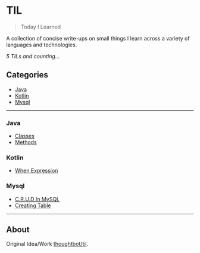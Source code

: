# TIL

> Today I Learned

A collection of concise write-ups on small things I learn across a variety of 
languages and technologies.

_5 TILs and counting..._

## Categories
* [Java](#Java)
* [Kotlin](#Kotlin)
* [Mysql](#MySQL)

---

### Java

- [Classes](Java/Classes.md)
- [Methods](Java/Methods.md)

### Kotlin

- [When Expression](Kotlin/When-Expression.md)

### Mysql

- [C.R.U.D In MySQL](MySQL/CRUD-In-MySQL.md)
- [Creating Table](MySQL/Creating-Table.md)

---


## About

Original Idea/Work [thoughtbot/til](https://github.com/thoughtbot/til).
